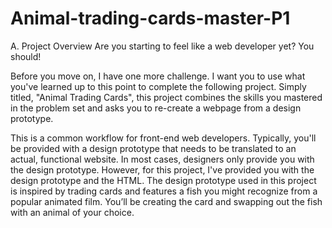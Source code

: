 # Animal-trading-cards-master-P1

A. Project Overview
Are you starting to feel like a web developer yet? You should!

Before you move on, I have one more challenge. I want you to use what you've learned up to this point to complete the following project. Simply titled, "Animal Trading Cards", this project combines the skills you mastered in the problem set and asks you to re-create a webpage from a design prototype.

This is a common workflow for front-end web developers. Typically, you'll be provided with a design prototype that needs to be translated to an actual, functional website. In most cases, designers only provide you with the design prototype. However, for this project, I've provided you with the design prototype and the HTML. The design prototype used in this project is inspired by trading cards and features a fish you might recognize from a popular animated film. You’ll be creating the card and swapping out the fish with an animal of your choice.
